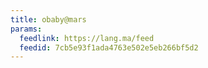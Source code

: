 ```yaml
---
title: obaby@mars
params:
  feedlink: https://lang.ma/feed
  feedid: 7cb5e93f1ada4763e502e5eb266bf5d2
---
```

